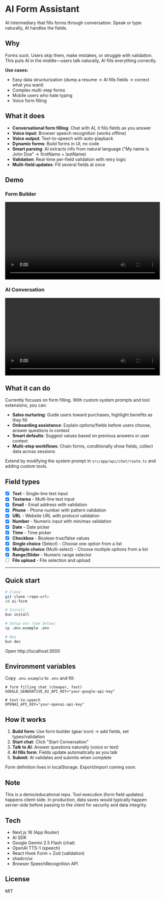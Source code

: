 # AI Form Assistant

AI intermediary that fills forms through conversation. Speak or type naturally, AI handles the fields.

## Why

Forms suck. Users skip them, make mistakes, or struggle with validation. This puts AI in the middle—users talk naturally, AI fills everything correctly.

**Use cases:**
- Easy data structurization (dump a resume → AI fills fields → correct what you want)
- Complex multi-step forms
- Mobile users who hate typing
- Voice form filling

## What it does

- **Conversational form filling**: Chat with AI, it fills fields as you answer
- **Voice input**: Browser speech recognition (works offline)
- **Voice output**: Text-to-speech with auto-playback
- **Dynamic forms**: Build forms in UI, no code
- **Smart parsing**: AI extracts info from natural language ("My name is John Doe" → firstName + lastName)
- **Validation**: Real-time per-field validation with retry logic
- **Multi-field updates**: Fill several fields at once

## Demo

### Form Builder
<video src="demo/form-builder.webm" controls width="100%"></video>

### AI Conversation
<video src="demo/ai-chat.webm" controls width="100%"></video>

## What it can do

Currently focuses on form filling. With custom system prompts and tool extensions, you can:

- **Sales nurturing**: Guide users toward purchases, highlight benefits as they fill
- **Onboarding assistance**: Explain options/fields before users choose, answer questions in context
- **Smart defaults**: Suggest values based on previous answers or user context
- **Multi-step workflows**: Chain forms, conditionally show fields, collect data across sessions

Extend by modifying the system prompt in `src/app/api/chat/route.ts` and adding custom tools.

## Field types
- [x] **Text** - Single-line text input
- [x] **Textarea** - Multi-line text input
- [x] **Email** - Email address with validation
- [x] **Phone** - Phone number with pattern validation
- [x] **URL** - Website URL with protocol validation
- [x] **Number** - Numeric input with min/max validation
- [x] **Date** - Date picker
- [x] **Time** - Time picker
- [x] **Checkbox** - Boolean true/false values
- [x] **Single choice** (Select) - Choose one option from a list
- [x] **Multiple choice** (Multi-select) - Choose multiple options from a list
- [x] **Range/Slider** - Numeric range selector
- [ ] **File upload** - File selection and upload

---

## Quick start

```bash
# Clone
git clone <repo-url>
cd ai-form

# Install
bun install

# Setup env (see below)
cp .env.example .env

# Run
bun dev
```

Open http://localhost:3000

## Environment variables

Copy `.env.example` to `.env` and fill:

```
# form filling chat (cheaper, fast)
GOOGLE_GENERATIVE_AI_API_KEY="your-google-api-key"

# text-to-speech
OPENAI_API_KEY="your-openai-api-key"
```

## How it works

1. **Build form**: Use form builder (gear icon) → add fields, set types/validation
2. **Start chat**: Click "Start Conversation"
3. **Talk to AI**: Answer questions naturally (voice or text)
4. **AI fills form**: Fields update automatically as you talk
5. **Submit**: AI validates and submits when complete

Form definition lives in localStorage. Export/import coming soon.

## Note

This is a demo/educational repo. Tool execution (form field updates) happens client-side. In production, data saves would typically happen server-side before passing to the client for security and data integrity.

## Tech

- Next.js 16 (App Router)
- AI SDK
- Google Gemini 2.5 Flash (chat)
- OpenAI TTS-1 (speech)
- React Hook Form + Zod (validation)
- shadcn/ui
- Browser SpeechRecognition API

## License

MIT
